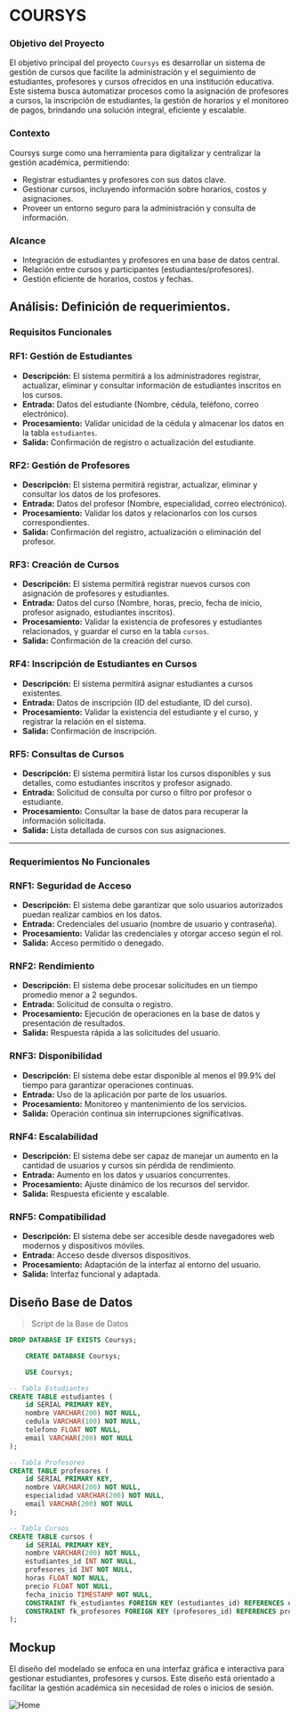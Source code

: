 # COURSYS

### Objetivo del Proyecto
El objetivo principal del proyecto `Coursys` es desarrollar un sistema de gestión de cursos que facilite la administración y el seguimiento de estudiantes, profesores y cursos ofrecidos en una institución educativa. Este sistema busca automatizar procesos como la asignación de profesores a cursos, la inscripción de estudiantes, la gestión de horarios y el monitoreo de pagos, brindando una solución integral, eficiente y escalable.

### Contexto
Coursys surge como una herramienta para digitalizar y centralizar la gestión académica, permitiendo:

- Registrar estudiantes y profesores con sus datos clave.
- Gestionar cursos, incluyendo información sobre horarios, costos y asignaciones.
- Proveer un entorno seguro para la administración y consulta de información.

### Alcance
- Integración de estudiantes y profesores en una base de datos central.
- Relación entre cursos y participantes (estudiantes/profesores).
- Gestión eficiente de horarios, costos y fechas.


## Análisis: Definición de requerimientos. 

### Requisitos Funcionales

### RF1: Gestión de Estudiantes
- **Descripción:** El sistema permitirá a los administradores registrar, actualizar, eliminar y consultar información de estudiantes inscritos en los cursos.
- **Entrada:** Datos del estudiante (Nombre, cédula, teléfono, correo electrónico).
- **Procesamiento:** Validar unicidad de la cédula y almacenar los datos en la tabla `estudiantes`.
- **Salida:** Confirmación de registro o actualización del estudiante.

### RF2: Gestión de Profesores
- **Descripción:** El sistema permitirá registrar, actualizar, eliminar y consultar los datos de los profesores.
- **Entrada:** Datos del profesor (Nombre, especialidad, correo electrónico).
- **Procesamiento:** Validar los datos y relacionarlos con los cursos correspondientes.
- **Salida:** Confirmación del registro, actualización o eliminación del profesor.

### RF3: Creación de Cursos
- **Descripción:** El sistema permitirá registrar nuevos cursos con asignación de profesores y estudiantes.
- **Entrada:** Datos del curso (Nombre, horas, precio, fecha de inicio, profesor asignado, estudiantes inscritos).
- **Procesamiento:** Validar la existencia de profesores y estudiantes relacionados, y guardar el curso en la tabla `cursos`.
- **Salida:** Confirmación de la creación del curso.

### RF4: Inscripción de Estudiantes en Cursos
- **Descripción:** El sistema permitirá asignar estudiantes a cursos existentes.
- **Entrada:** Datos de inscripción (ID del estudiante, ID del curso).
- **Procesamiento:** Validar la existencia del estudiante y el curso, y registrar la relación en el sistema.
- **Salida:** Confirmación de inscripción.

### RF5: Consultas de Cursos
- **Descripción:** El sistema permitirá listar los cursos disponibles y sus detalles, como estudiantes inscritos y profesor asignado.
- **Entrada:** Solicitud de consulta por curso o filtro por profesor o estudiante.
- **Procesamiento:** Consultar la base de datos para recuperar la información solicitada.
- **Salida:** Lista detallada de cursos con sus asignaciones.

---

### Requerimientos No Funcionales

### RNF1: Seguridad de Acceso
- **Descripción:** El sistema debe garantizar que solo usuarios autorizados puedan realizar cambios en los datos.
- **Entrada:** Credenciales del usuario (nombre de usuario y contraseña).
- **Procesamiento:** Validar las credenciales y otorgar acceso según el rol.
- **Salida:** Acceso permitido o denegado.

### RNF2: Rendimiento
- **Descripción:** El sistema debe procesar solicitudes en un tiempo promedio menor a 2 segundos.
- **Entrada:** Solicitud de consulta o registro.
- **Procesamiento:** Ejecución de operaciones en la base de datos y presentación de resultados.
- **Salida:** Respuesta rápida a las solicitudes del usuario.

### RNF3: Disponibilidad
- **Descripción:** El sistema debe estar disponible al menos el 99.9% del tiempo para garantizar operaciones continuas.
- **Entrada:** Uso de la aplicación por parte de los usuarios.
- **Procesamiento:** Monitoreo y mantenimiento de los servicios.
- **Salida:** Operación continua sin interrupciones significativas.

### RNF4: Escalabilidad
- **Descripción:** El sistema debe ser capaz de manejar un aumento en la cantidad de usuarios y cursos sin pérdida de rendimiento.
- **Entrada:** Aumento en los datos y usuarios concurrentes.
- **Procesamiento:** Ajuste dinámico de los recursos del servidor.
- **Salida:** Respuesta eficiente y escalable.

### RNF5: Compatibilidad
- **Descripción:** El sistema debe ser accesible desde navegadores web modernos y dispositivos móviles.
- **Entrada:** Acceso desde diversos dispositivos.
- **Procesamiento:** Adaptación de la interfaz al entorno del usuario.
- **Salida:** Interfaz funcional y adaptada.



## Diseño Base de Datos
> Script de la Base de Datos

```sql
DROP DATABASE IF EXISTS Coursys;

    CREATE DATABASE Coursys;

    USE Coursys;

-- Tabla Estudiantes
CREATE TABLE estudiantes (
    id SERIAL PRIMARY KEY,
    nombre VARCHAR(200) NOT NULL,
    cedula VARCHAR(100) NOT NULL,
    telefono FLOAT NOT NULL,
    email VARCHAR(200) NOT NULL
);

-- Tabla Profesores
CREATE TABLE profesores (
    id SERIAL PRIMARY KEY,
    nombre VARCHAR(200) NOT NULL,
    especialidad VARCHAR(200) NOT NULL,
    email VARCHAR(200) NOT NULL
);

-- Tabla Cursos
CREATE TABLE cursos (
    id SERIAL PRIMARY KEY,
    nombre VARCHAR(200) NOT NULL,
    estudiantes_id INT NOT NULL,
    profesores_id INT NOT NULL,
    horas FLOAT NOT NULL,
    precio FLOAT NOT NULL,
    fecha_inicio TIMESTAMP NOT NULL,
    CONSTRAINT fk_estudiantes FOREIGN KEY (estudiantes_id) REFERENCES estudiantes (id),
    CONSTRAINT fk_profesores FOREIGN KEY (profesores_id) REFERENCES profesores (id)
);

```

## Mockup
El diseño del modelado se enfoca en una interfaz gráfica e interactiva para gestionar estudiantes, profesores y cursos. Este diseño está orientado a facilitar la gestión académica sin necesidad de roles o inicios de sesión.

![Home](Imagenes%20Layout/HomePage.png)